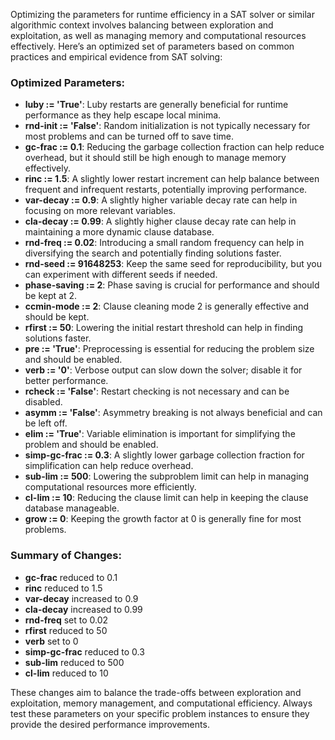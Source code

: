 Optimizing the parameters for runtime efficiency in a SAT solver or similar algorithmic context involves balancing between exploration and exploitation, as well as managing memory and computational resources effectively. Here’s an optimized set of parameters based on common practices and empirical evidence from SAT solving:

### Optimized Parameters:
- **luby := 'True'**: Luby restarts are generally beneficial for runtime performance as they help escape local minima.
- **rnd-init := 'False'**: Random initialization is not typically necessary for most problems and can be turned off to save time.
- **gc-frac := 0.1**: Reducing the garbage collection fraction can help reduce overhead, but it should still be high enough to manage memory effectively.
- **rinc := 1.5**: A slightly lower restart increment can help balance between frequent and infrequent restarts, potentially improving performance.
- **var-decay := 0.9**: A slightly higher variable decay rate can help in focusing on more relevant variables.
- **cla-decay := 0.99**: A slightly higher clause decay rate can help in maintaining a more dynamic clause database.
- **rnd-freq := 0.02**: Introducing a small random frequency can help in diversifying the search and potentially finding solutions faster.
- **rnd-seed := 91648253**: Keep the same seed for reproducibility, but you can experiment with different seeds if needed.
- **phase-saving := 2**: Phase saving is crucial for performance and should be kept at 2.
- **ccmin-mode := 2**: Clause cleaning mode 2 is generally effective and should be kept.
- **rfirst := 50**: Lowering the initial restart threshold can help in finding solutions faster.
- **pre := 'True'**: Preprocessing is essential for reducing the problem size and should be enabled.
- **verb := '0'**: Verbose output can slow down the solver; disable it for better performance.
- **rcheck := 'False'**: Restart checking is not necessary and can be disabled.
- **asymm := 'False'**: Asymmetry breaking is not always beneficial and can be left off.
- **elim := 'True'**: Variable elimination is important for simplifying the problem and should be enabled.
- **simp-gc-frac := 0.3**: A slightly lower garbage collection fraction for simplification can help reduce overhead.
- **sub-lim := 500**: Lowering the subproblem limit can help in managing computational resources more efficiently.
- **cl-lim := 10**: Reducing the clause limit can help in keeping the clause database manageable.
- **grow := 0**: Keeping the growth factor at 0 is generally fine for most problems.

### Summary of Changes:
- **gc-frac** reduced to 0.1
- **rinc** reduced to 1.5
- **var-decay** increased to 0.9
- **cla-decay** increased to 0.99
- **rnd-freq** set to 0.02
- **rfirst** reduced to 50
- **verb** set to 0
- **simp-gc-frac** reduced to 0.3
- **sub-lim** reduced to 500
- **cl-lim** reduced to 10

These changes aim to balance the trade-offs between exploration and exploitation, memory management, and computational efficiency. Always test these parameters on your specific problem instances to ensure they provide the desired performance improvements.